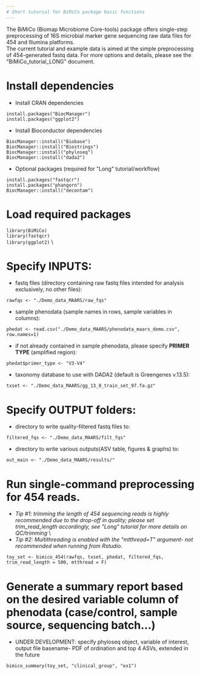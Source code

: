 ```yaml
---
# Short tutorial for BiMiCo package basic functions
---
```




The BiMiCo (Biomap Microbiome Core-tools) package offers single-step preprocessing of 16S microbial marker gene sequencing raw data files for 454 and Illumina platforms. \
The current tutorial and example data is aimed at the simple preprocessing of 454-generated fastq data. For more options and details, please see the "BiMiCo_tutorial_LONG" document.

# Install dependencies

- Install CRAN dependencies

`install.packages("BiocManager")` \
`install.packages("ggplot2")`

- Install Bioconductor dependencies

`BiocManager::install("Biobase")` \
`BiocManager::install("Biostrings")` \
`BiocManager::install("phyloseq")` \
`BiocManager::install("dada2")`

- Optional packages (required for "Long" tutorial/workflow)

`install.packages("fastqcr")` \
`install.packages("phangorn")` \
`BiocManager::install("decontam")`

# Load required packages

`library(BiMiCo)` \
`library(fastqcr)` \
`library(ggplot2)` \


# Specify INPUTS:

- fastq files (directory containing raw fastq files intended for analysis exclusively, no other files):

`rawfqs <- "./Demo_data_MAARS/raw_fqs"`

- sample phenodata (sample names in rows, sample variables in columns):

`phedat <- read.csv("./Demo_data_MAARS/phenodata_maars_demo.csv", row.names=1)`

- if not already contained in sample phenodata, please specify **PRIMER TYPE** (amplified region):

`phedat$primer_type <- "V3-V4"`

- taxonomy database to use with DADA2 (default is Greengenes v.13.5):

`txset <- "./Demo_data_MAARS/gg_13_8_train_set_97.fa.gz"`

# Specify OUTPUT folders:

- directory to write quality-filtered fastq files to:

`filtered_fqs <- "./Demo_data_MAARS/filt_fqs"`

- directory to write various outputs(ASV table, figures & graphs) to:

`out_main <- "./Demo_data_MAARS/results/"`


# Run single-command preprocessing for 454 reads. 
- *Tip #1: trimming the length of 454 sequencing reads is highly recommended due to the drop-off in quality; please set trim_read_length accordingly, see "Long" tutorial for more details on QC/trimming* \
- *Tip #2: Multithreading is enabled with the "mtthread=T" argument- not recommended when running from Rstudio.*

`toy_set <- bimico_454(rawfqs, txset, phedat, filtered_fqs, trim_read_length = 500, mtthread = F)`


# Generate a summary report based on the desired variable column of phenodata (case/control, sample source, sequencing batch...)

- UNDER DEVELOPMENT: specify phyloseq object, variable of interest, output file basename- PDF of ordination and top 4 ASVs, extended in the future

`bimico_summary(toy_set, "clinical_group", "ex1")`




